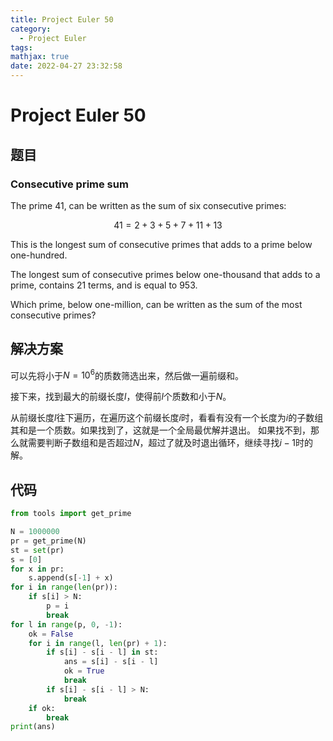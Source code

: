 ```yaml
---
title: Project Euler 50
category:
  - Project Euler
tags:
mathjax: true
date: 2022-04-27 23:32:58
---
```


<escape><!-- more --></escape>

# Project Euler 50

## 题目

### Consecutive prime sum

The prime $41$, can be written as the sum of six consecutive primes:

$$41 = 2 + 3 + 5 + 7 + 11 + 13$$

This is the longest sum of consecutive primes that adds to a prime below one-hundred.

The longest sum of consecutive primes below one-thousand that adds to a prime, contains $21$ terms, and is equal to $953$.

Which prime, below one-million, can be written as the sum of the most consecutive primes?

## 解决方案

可以先将小于$N=10^6$的质数筛选出来，然后做一遍前缀和。

接下来，找到最大的前缀长度$l$，使得前$l$个质数和小于$N$。

从前缀长度$l$往下遍历，在遍历这个前缀长度$i$时，看看有没有一个长度为$i$的子数组其和是一个质数。如果找到了，这就是一个全局最优解并退出。
如果找不到，那么就需要判断子数组和是否超过$N$，超过了就及时退出循环，继续寻找$i-1$时的解。

## 代码

```py
from tools import get_prime

N = 1000000
pr = get_prime(N)
st = set(pr)
s = [0]
for x in pr:
    s.append(s[-1] + x)
for i in range(len(pr)):
    if s[i] > N:
        p = i
        break
for l in range(p, 0, -1):
    ok = False
    for i in range(l, len(pr) + 1):
        if s[i] - s[i - l] in st:
            ans = s[i] - s[i - l]
            ok = True
            break
        if s[i] - s[i - l] > N:
            break
    if ok:
        break
print(ans)

```
